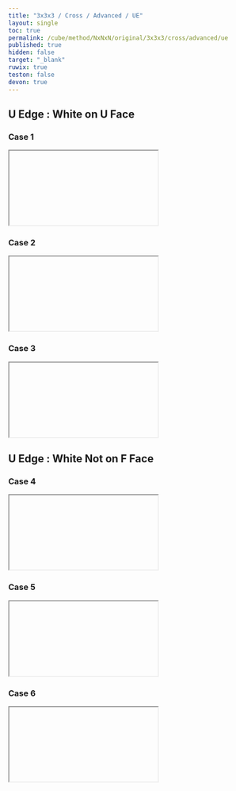 ```yaml
---
title: "3x3x3 / Cross / Advanced / UE"
layout: single
toc: true
permalink: /cube/method/NxNxN/original/3x3x3/cross/advanced/ue
published: true
hidden: false
target: "_blank"
ruwix: true
teston: false
devon: true
---
```

<span
  id     = "cube"
  teston = "{{page.teston}}"
  devon  = "{{page.devon}}" >
</span>

<head>
  <base target = "{{page.target}}">
</head>



## U Edge : White on U Face

### Case 1

<iframe
  alg     = "F D F"
  colored = "U FD RD"
></iframe>

### Case 2

<iframe
  alg     = "F D2 F"
  colored = "U FD BD"
></iframe>

### Case 3

<iframe
  alg     = "F D' F"
  colored = "U FD LD"
></iframe>



## U Edge : White Not on F Face

### Case 4

<iframe
  alg     = "F R'"
  colored = "U FD RD"
></iframe>

### Case 5

<iframe
  alg     = "F D' R'"
  colored = "U LD RD"
></iframe>

### Case 6

<iframe
  alg     = "F D2' R'"
  colored = "U BD RD"
></iframe>
